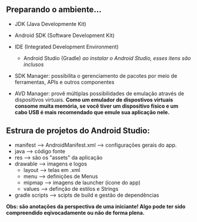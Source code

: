 ## Preparando o ambiente...
- JDK (Java Developmente Kit)
- Android SDK (Software Development Kit)
- IDE (Integrated Development Environment)
  - Android Studio (Gradle)
*ao instalar o Android Studio, esses itens são inclusos*

- SDK Manager: possibilita o gerenciamento de pacotes por meio de ferramentas, APIs e outros componentes
- AVD Manager: provê múltiplas possibilidades de emulação através de dispositivos virtuais. **Como um emulador de dispostivos virtuais consome muita memória, se você tiver um dispositivo físico e um cabo USB é mais recomendado que emule sua aplicação nele.**


## Estrura de projetos do Android Studio:
- manifest --> AndroidManifest.xml --> configurações gerais do app.
- java --> código fonte
- res --> são os "assets" da aplicação
- drawable --> imagens e logos
  - layout --> telas em .xml
  - menu --> definições de Menus
  - mipmap --> imagens de launcher (ícone do app)
  - values --> definção de estilos e Strings
- gradle scripts --> scipts de build e gestão de dependências


**Obs: são anotações da perspectiva de uma iniciante! Algo pode ter sido compreendido eqivocadamente ou não de forma plena.**
